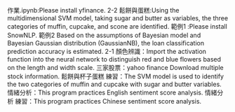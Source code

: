 作業.ipynb:Please install yfinance.
2-2 鬆餅與蛋糕:Using the multidimensional SVM model, taking sugar and butter as variables, the three categories of muffin, cupcake, and scone are identified.
範例1 :Please install SnowNLP.
範例2 Based on the assumptions of Bayesian model and Bayesian Gaussian distribution (GaussianNB), the loan classification prediction accuracy is estimated.
2-1 顏色辨識：Import the activation function into the neural network to distinguish red and blue flowers based on the length and width scale.
三家股票：yahoo finance Download multiple stock information.
鬆餅與杯子蛋糕 練習：The SVM model is used to identify the two categories of muffin and cupcake with sugar and butter variables.
情緒分析：This program practices English sentiment score analysis.
情緒分析 練習：This program practices Chinese sentiment score analysis.
